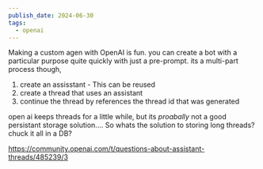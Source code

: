 ```yaml
---
publish_date: 2024-06-30
tags:
  - openai
---
```

Making a custom agen with OpenAI is fun. you can create a bot with a particular purpose quite quickly with just a pre-prompt. its a multi-part process though,

1. create an assisstant - This can be reused
2. create a thread that uses an assistant
3. continue the thread by references the thread id that was generated

open ai keeps threads for a little while, but its _proabally_ not a good persistant storage solution....
So whats the solution to storing long threads? chuck it all in a DB? 


https://community.openai.com/t/questions-about-assistant-threads/485239/3




